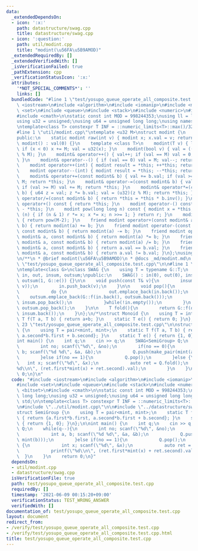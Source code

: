 ```yaml
---
data:
  _extendedDependsOn:
  - icon: ':x:'
    path: datastructure/swag.cpp
    title: datastructure/swag.cpp
  - icon: ':question:'
    path: util/modint.cpp
    title: "modint(\u56FA\u5B9AMOD)"
  _extendedRequiredBy: []
  _extendedVerifiedWith: []
  _isVerificationFailed: true
  _pathExtension: cpp
  _verificationStatusIcon: ':x:'
  attributes:
    '*NOT_SPECIAL_COMMENTS*': ''
    links: []
  bundledCode: "#line 1 \"test/yosupo_queue_operate_all_composite.test.cpp\"\n#include\
    \ <iostream>\n#include <algorithm>\n#include <iomanip>\n#include <map>\n#include\
    \ <set>\n#include <queue>\n#include <stack>\n#include <numeric>\n#include <bitset>\n\
    #include <cmath>\n\nstatic const int MOD = 998244353;\nusing ll = long long;\n\
    using u32 = unsigned;\nusing u64 = unsigned long long;\nusing namespace std;\n\
    \ntemplate<class T> constexpr T INF = ::numeric_limits<T>::max()/32*15+208;\n\n\
    #line 1 \"util/modint.cpp\"\ntemplate <u32 M>\nstruct modint {\n    u32 val;\n\
    public:\n    static modint raw(int v) { modint x; x.val = v; return x; }\n   \
    \ modint() : val(0) {}\n    template <class T>\n    modint(T v) { ll x = (ll)(v%(ll)(M));\
    \ if (x < 0) x += M; val = u32(x); }\n    modint(bool v) { val = ((unsigned int)(v)\
    \ % M); }\n    modint& operator++() { val++; if (val == M) val = 0; return *this;\
    \ }\n    modint& operator--() { if (val == 0) val = M; val--; return *this; }\n\
    \    modint operator++(int) { modint result = *this; ++*this; return result; }\n\
    \    modint operator--(int) { modint result = *this; --*this; return result; }\n\
    \    modint& operator+=(const modint& b) { val += b.val; if (val >= M) val -=\
    \ M; return *this; }\n    modint& operator-=(const modint& b) { val -= b.val;\
    \ if (val >= M) val += M; return *this; }\n    modint& operator*=(const modint&\
    \ b) { u64 z = val; z *= b.val; val = (u32)(z % M); return *this; }\n    modint&\
    \ operator/=(const modint& b) { return *this = *this * b.inv(); }\n    modint\
    \ operator+() const { return *this; }\n    modint operator-() const { return modint()\
    \ - *this; }\n    modint pow(long long n) const { modint x = *this, r = 1; while\
    \ (n) { if (n & 1) r *= x; x *= x; n >>= 1; } return r; }\n    modint inv() const\
    \ { return pow(M-2); }\n    friend modint operator+(const modint& a, const modint&\
    \ b) { return modint(a) += b; }\n    friend modint operator-(const modint& a,\
    \ const modint& b) { return modint(a) -= b; }\n    friend modint operator*(const\
    \ modint& a, const modint& b) { return modint(a) *= b; }\n    friend modint operator/(const\
    \ modint& a, const modint& b) { return modint(a) /= b; }\n    friend bool operator==(const\
    \ modint& a, const modint& b) { return a.val == b.val; }\n    friend bool operator!=(const\
    \ modint& a, const modint& b) { return a.val != b.val; }\n};\nusing mint = modint<MOD>;\n\
    \n/**\n * @brief modint(\u56FA\u5B9AMOD)\n * @docs _md/modint.md\n */\n#line 21\
    \ \"test/yosupo_queue_operate_all_composite.test.cpp\"\n\n#line 1 \"datastructure/swag.cpp\"\
    \ntemplate<class G>\nclass SWAG {\n    using T = typename G::T;\n    vector<T>\
    \ in, out, insum, outsum;\npublic:\n    SWAG() : in(0), out(0), insum(1, G::e()),\
    \ outsum(1, G::e()) {}\n\n    void push(const T& v){\n        insum.push_back(G::f(insum.back(),\
    \ v));\n        in.push_back(v);\n    }\n\n    void pop(){\n        if(out.empty()){\n\
    \            do {\n                out.emplace_back(in.back());\n            \
    \    outsum.emplace_back(G::f(in.back(), outsum.back()));\n                in.pop_back();\
    \ insum.pop_back();\n            }while(!in.empty());\n        }\n        out.pop_back();\
    \ outsum.pop_back();\n    }\n\n    T fold(){\n        return G::f(outsum.back(),\
    \ insum.back());\n    }\n};\n/*\nstruct Monoid {\n    using T = int;\n    static\
    \ T f(T a, T b) { return a+b; }\n    static T e() { return 0; }\n};\n*/\n#line\
    \ 23 \"test/yosupo_queue_operate_all_composite.test.cpp\"\n\nstruct SemiGroup\
    \ {\n    using T = pair<mint, mint>;\n    static T f(T a, T b) { return {a.first*b.first,\
    \ a.second*b.first + b.second}; }\n    static T e() { return {1, 0}; }\n};\n\n\
    int main() {\n    int q;\n    cin >> q;\n    SWAG<SemiGroup> Q;\n    while(q--){\n\
    \        int no; scanf(\"%d\", &no);\n        if(no == 0){\n            int a,\
    \ b; scanf(\"%d %d\", &a, &b);\n            Q.push(make_pair(mint(a), mint(b)));\n\
    \        }else if(no == 1){\n            Q.pop();\n        }else {\n         \
    \   int x; scanf(\"%d\", &x);\n            auto ret = Q.fold();\n            printf(\"\
    %d\\n\", (ret.first*mint(x) + ret.second).val);\n        }\n    }\n    return\
    \ 0;\n}\n"
  code: "#include <iostream>\n#include <algorithm>\n#include <iomanip>\n#include <map>\n\
    #include <set>\n#include <queue>\n#include <stack>\n#include <numeric>\n#include\
    \ <bitset>\n#include <cmath>\n\nstatic const int MOD = 998244353;\nusing ll =\
    \ long long;\nusing u32 = unsigned;\nusing u64 = unsigned long long;\nusing namespace\
    \ std;\n\ntemplate<class T> constexpr T INF = ::numeric_limits<T>::max()/32*15+208;\n\
    \n#include \"../util/modint.cpp\"\n\n#include \"../datastructure/swag.cpp\"\n\n\
    struct SemiGroup {\n    using T = pair<mint, mint>;\n    static T f(T a, T b)\
    \ { return {a.first*b.first, a.second*b.first + b.second}; }\n    static T e()\
    \ { return {1, 0}; }\n};\n\nint main() {\n    int q;\n    cin >> q;\n    SWAG<SemiGroup>\
    \ Q;\n    while(q--){\n        int no; scanf(\"%d\", &no);\n        if(no == 0){\n\
    \            int a, b; scanf(\"%d %d\", &a, &b);\n            Q.push(make_pair(mint(a),\
    \ mint(b)));\n        }else if(no == 1){\n            Q.pop();\n        }else\
    \ {\n            int x; scanf(\"%d\", &x);\n            auto ret = Q.fold();\n\
    \            printf(\"%d\\n\", (ret.first*mint(x) + ret.second).val);\n      \
    \  }\n    }\n    return 0;\n}"
  dependsOn:
  - util/modint.cpp
  - datastructure/swag.cpp
  isVerificationFile: true
  path: test/yosupo_queue_operate_all_composite.test.cpp
  requiredBy: []
  timestamp: '2021-06-09 00:15:20+09:00'
  verificationStatus: TEST_WRONG_ANSWER
  verifiedWith: []
documentation_of: test/yosupo_queue_operate_all_composite.test.cpp
layout: document
redirect_from:
- /verify/test/yosupo_queue_operate_all_composite.test.cpp
- /verify/test/yosupo_queue_operate_all_composite.test.cpp.html
title: test/yosupo_queue_operate_all_composite.test.cpp
---
```

